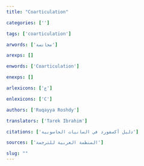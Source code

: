 ```yaml
---
title: "Coarticulation"

categories: ['']

tags: ['coarticulation']

arwords: ['مجانسة']

arexps: []

enwords: ['Coarticulation']

enexps: []

arlexicons: ['ج']

enlexicons: ['C']

authors: ['Ruqayya Roshdy']

translators: ['Tarek Ibrahim']

citations: ['دليل أكسفورد في السانيات الحاسوبية']

sources: ['المنظمة العربية للترجمة']

slug: ""
---
```

